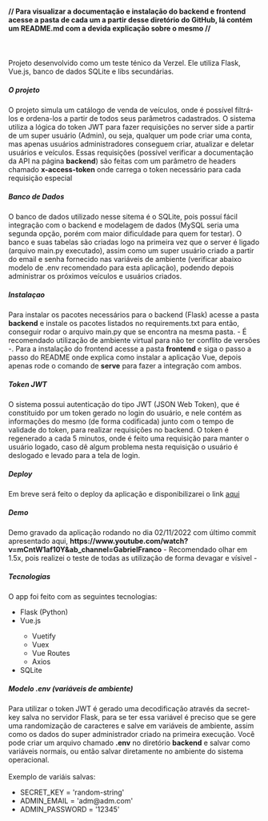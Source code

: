 <h4> // Para visualizar a documentação e instalação do backend e frontend acesse a pasta de cada um a partir desse diretório do GitHub, lá contém um README.md com a devida explicação sobre o mesmo // </h4>
</br>
</br>
Projeto desenvolvido como um teste ténico da Verzel. Ele utiliza Flask, Vue.js, banco de dados SQLite e libs secundárias.
</br>
<h5> O projeto </h5>
O projeto simula um catálogo de venda de veículos, onde é possível filtrá-los e ordena-los a partir de todos seus parâmetros cadastrados. O sistema utiliza a lógica do token JWT para fazer requisições no server side a partir de um super usuário (Admin), ou seja, qualquer um pode criar uma conta, mas apenas usuários administradores conseguem criar, atualizar e deletar usuários e veículos. Essas requisições (possível verificar a documentação da API na página <strong>backend</strong>) são feitas com um parâmetro de headers chamado <strong>x-access-token</strong> onde carrega o token necessário para cada requisição especial
</br>
<h5> Banco de Dados </h5>
O banco de dados utilizado nesse sitema é o SQLite, pois possuí fácil integração com o backend e modelagem de dados (MySQL seria uma segunda opção, porém com maior dificuldade para quem for testar). O banco e suas tabelas são criadas logo na primeira vez que o server é ligado (arquivo main.py executado), assim como um super usuário criado a partir do email e senha fornecido nas variáveis de ambiente (verificar abaixo modelo de .env recomendado para esta aplicação), podendo depois administrar os próximos veículos e usuários criados.
</br>
<h5> Instalaçao </h5>
Para instalar os pacotes necessários para o backend (Flask) acesse a pasta <strong>backend</strong> e instale os pacotes listados no </strong>requirements.txt</strong> para então, conseguir rodar o arquivo main.py que se encontra na mesma pasta. - É recomendado utilização de ambiente virtual para não ter conflito de versões -. Para a instalação do frontend acesse a pasta <strong>frontend</strong> e siga o passo a passo do README onde explica como instalar a aplicação Vue, depois apenas rode o comando de <strong>serve</strong> para fazer a integração com ambos.
<br>
<h5>Token JWT</h5>
O sistema possui autenticação do tipo JWT (JSON Web Token), que é constituido por um token gerado no login do usuário, e nele contém as informações do mesmo (de forma codificada) junto com o tempo de validade do token, para realizar requisições no backend. O token é regenerado a cada 5 minutos, onde é feito uma requisição para manter o usuário logado, caso dê algum problema nesta requisição o usuário é deslogado e levado para a tela de login.
<br>
<h5> Deploy </h5>
Em breve será feito o deploy da aplicação e disponibilizarei o link <a href="#">aqui</a>
<br>
<h5> Demo </h5>
Demo gravado da aplicação rodando no dia 02/11/2022 com último commit apresentado aqui, <strong>https://www.youtube.com/watch?v=mCntW1af10Y&ab_channel=GabrielFranco</strong> - Recomendado olhar em 1.5x, pois realizei o teste de todas as utilização de forma devagar e vísivel -
<h5> Tecnologias </h5>
O app foi feito com as seguintes tecnologias:
<ul>
 <li>Flask (Python)</li>
 <li>Vue.js</li>
 <ul>
  <li>Vuetify</li>
   <li>Vuex</li>
  <li>Vue Routes</li>
  <li>Axios</li>
 </ul>
 <li>SQLite</li>
</ul>
<h5> Modelo .env (variáveis de ambiente) </h5>
Para utilizar o token JWT é gerado uma decodificação através da secret-key salva no servidor Flask, para se ter essa variável é preciso que se gere uma randomização de caracteres e salve em variáveis de ambiente, assim como os dados do super administrador criado na primeira execução.
  Você pode criar um arquivo chamado <strong>.env</strong> no diretório <strong>backend</strong> e salvar como variáveis normais, ou então salvar diretamente no ambiente do sistema operacional.
</br>
</br>
 Exemplo de variáis salvas:
 <ul>
   <li>SECRET_KEY = 'random-string'</li>
   <li>ADMIN_EMAIL = 'adm@adm.com'</li>
   <li>ADMIN_PASSWORD = '12345'</li>
 </ul>
 </br>
  
    


